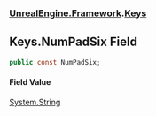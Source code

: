 ### [UnrealEngine.Framework](./UnrealEngine-Framework.md 'UnrealEngine.Framework').[Keys](./UnrealEngine-Framework-Keys.md 'UnrealEngine.Framework.Keys')
## Keys.NumPadSix Field
  
```csharp
public const NumPadSix;
```
#### Field Value
[System.String](https://docs.microsoft.com/en-us/dotnet/api/System.String 'System.String')  
